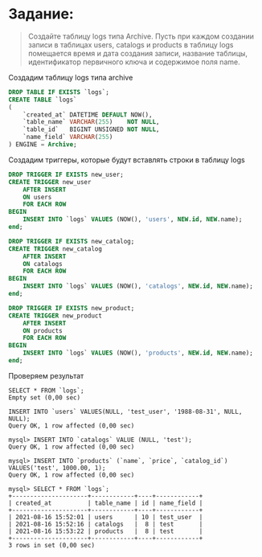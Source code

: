 # Задание:

> Создайте таблицу logs типа Archive. Пусть при каждом создании записи в таблицах users, catalogs и products в таблицу logs помещается время и дата создания записи, название таблицы, идентификатор первичного ключа и содержимое поля name.

Создадим таблицу logs типа archive

```sql
DROP TABLE IF EXISTS `logs`;
CREATE TABLE `logs`
(
    `created_at` DATETIME DEFAULT NOW(),
    `table_name` VARCHAR(255)    NOT NULL,
    `table_id`   BIGINT UNSIGNED NOT NULL,
    `name_field` VARCHAR(255)
) ENGINE = Archive;
```

Создадим триггеры, которые будут вставлять строки в таблицу logs

```sql
DROP TRIGGER IF EXISTS new_user;
CREATE TRIGGER new_user
    AFTER INSERT
    ON users
    FOR EACH ROW
BEGIN
    INSERT INTO `logs` VALUES (NOW(), 'users', NEW.id, NEW.name);
end;

DROP TRIGGER IF EXISTS new_catalog;
CREATE TRIGGER new_catalog
    AFTER INSERT
    ON catalogs
    FOR EACH ROW
BEGIN
    INSERT INTO `logs` VALUES (NOW(), 'catalogs', NEW.id, NEW.name);
end;

DROP TRIGGER IF EXISTS new_product;
CREATE TRIGGER new_product
    AFTER INSERT
    ON products
    FOR EACH ROW
BEGIN
    INSERT INTO `logs` VALUES (NOW(), 'products', NEW.id, NEW.name);
end;
```

Проверяем результат

```ssh
SELECT * FROM `logs`;
Empty set (0,00 sec)

INSERT INTO `users` VALUES(NULL, 'test_user', '1988-08-31', NULL, NULL);
Query OK, 1 row affected (0,00 sec)

mysql> INSERT INTO `catalogs` VALUE (NULL, 'test');
Query OK, 1 row affected (0,00 sec)

mysql> INSERT INTO `products` (`name`, `price`, `catalog_id`) VALUES('test', 1000.00, 1);
Query OK, 1 row affected (0,00 sec)

mysql> SELECT * FROM `logs`;
+---------------------+------------+----+------------+
| created_at          | table_name | id | name_field |
+---------------------+------------+----+------------+
| 2021-08-16 15:52:01 | users      | 10 | test_user  |
| 2021-08-16 15:52:16 | catalogs   |  8 | test       |
| 2021-08-16 15:53:22 | products   |  8 | test       |
+---------------------+------------+----+------------+
3 rows in set (0,00 sec)
```
